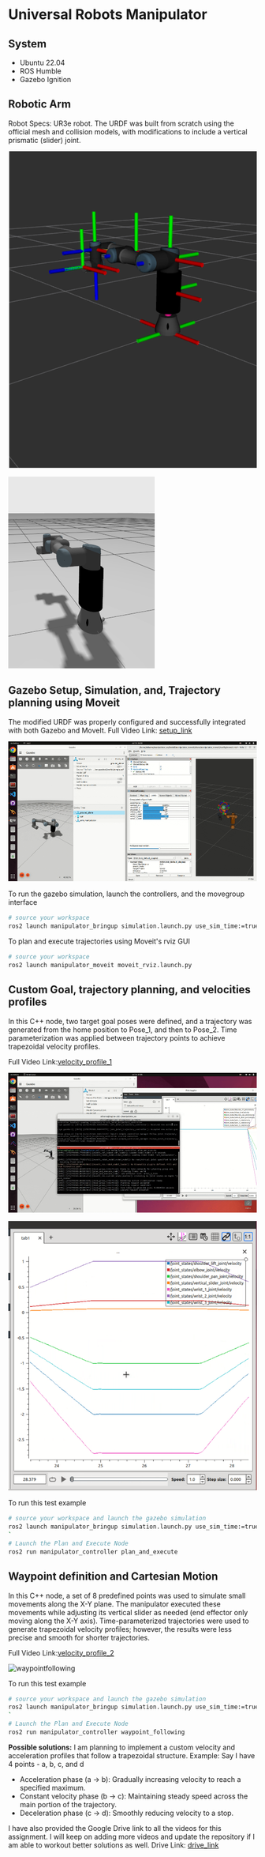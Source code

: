 # Universal Robots Manipulator

## System
* Ubuntu 22.04
* ROS Humble
* Gazebo Ignition


## Robotic Arm

Robot Specs: UR3e robot. The URDF was built from scratch using the official mesh and collision models, with modifications to include a vertical prismatic (slider) joint.

![link_rviz](media/photos/link_rviz.png)

![link_gazebo](media/photos/link_gazebo.png)


## Gazebo Setup, Simulation, and, Trajectory planning using Moveit

The modified URDF was properly configured and successfully integrated with both Gazebo and MoveIt.
Full Video Link: [setup_link](https://drive.google.com/file/d/1mLRTUpEMEnchoLMJXQKBJcATHelnPKRM/view?usp=sharing)

![moveit_planning](media/gifs/robot_setup_and_planning_moveit_gui.gif)


To run the gazebo simulation, launch the controllers, and the movegroup interface
```bash
# source your workspace
ros2 launch manipulator_bringup simulation.launch.py use_sim_time:=true
```

To plan and execute trajectories using Moveit's rviz GUI
```bash
# source your workspace
ros2 launch manipulator_moveit moveit_rviz.launch.py
```


## Custom Goal, trajectory planning, and velocities profiles

In this C++ node, two target goal poses were defined, and a trajectory was generated from the home position to Pose_1, and then to Pose_2. Time parameterization was applied between trajectory points to achieve trapezoidal velocity profiles.

Full Video Link:[velocity_profile_1](https://drive.google.com/file/d/1yXJh0pUoaGdy2gCkndLf5UreJuGtQ1Jj/view?usp=sharing)


![planning_and_execution](media/gifs/trapezoidal_velocities_goal_planning_execution.gif)

![velocity_profile_1](media/photos/trapezoidal_profile_1.png)


To run this test example
```bash
# source your workspace and launch the gazebo simulation
ros2 launch manipulator_bringup simulation.launch.py use_sim_time:=true
`
# Launch the Plan and Execute Node
ros2 run manipulator_controller plan_and_execute
``` 


## Waypoint definition and Cartesian Motion

In this C++ node, a set of 8 predefined points was used to simulate small movements along the X-Y plane. The manipulator executed these movements while adjusting its vertical slider as needed (end effector only moving along the X-Y axis). Time-parameterized trajectories were used to generate trapezoidal velocity profiles; however, the results were less precise and smooth for shorter trajectories.

Full Video Link:[velocity_profile_2](https://drive.google.com/file/d/11uBrrSfHUE7bH3j_yI8hV7jpzi8ncU9v/view?usp=sharing)

![waypointfollowing](media/gifs/velocity_profiles_cartesian_points.gif)

To run this test example
```bash
# source your workspace and launch the gazebo simulation
ros2 launch manipulator_bringup simulation.launch.py use_sim_time:=true
`
# Launch the Plan and Execute Node
ros2 run manipulator_controller waypoint_following
``` 


**Possible solutions:**
I am planning to implement a custom velocity and acceleration profiles that follow a trapezoidal structure.
Example: Say I have 4 points - a, b, c, and d
* Acceleration phase (a → b): Gradually increasing velocity to reach a specified maximum.
* Constant velocity phase (b → c): Maintaining steady speed across the main portion of the trajectory.
* Deceleration phase (c → d): Smoothly reducing velocity to a stop.


I have also provided the Google Drive link to all the videos for this assignment. I will keep on adding more videos and update the repository if I am able to workout better solutions as well.
Drive Link: [drive_link](https://drive.google.com/drive/folders/1h_jmQnbTA07PygvYllR8yE4lVmgx2R0T?usp=sharing)





 
